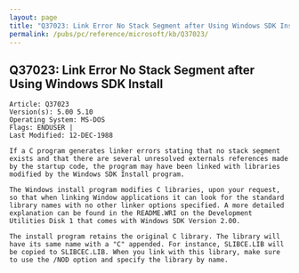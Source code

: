 ```yaml
---
layout: page
title: "Q37023: Link Error No Stack Segment after Using Windows SDK Install"
permalink: /pubs/pc/reference/microsoft/kb/Q37023/
---
```


## Q37023: Link Error No Stack Segment after Using Windows SDK Install

	Article: Q37023
	Version(s): 5.00 5.10
	Operating System: MS-DOS
	Flags: ENDUSER |
	Last Modified: 12-DEC-1988
	
	If a C program generates linker errors stating that no stack segment
	exists and that there are several unresolved externals references made
	by the startup code, the program may have been linked with libraries
	modified by the Windows SDK Install program.
	
	The Windows install program modifies C libraries, upon your request,
	so that when linking Window applications it can look for the standard
	library names with no other linker options specified. A more detailed
	explanation can be found in the README.WRI on the Development
	Utilities Disk 1 that comes with Windows SDK Version 2.00.
	
	The install program retains the original C library. The library will
	have its same name with a "C" appended. For instance, SLIBCE.LIB will
	be copied to SLIBCEC.LIB. When you link with this library, make sure
	to use the /NOD option and specify the library by name.
